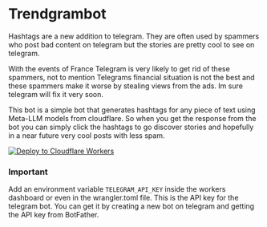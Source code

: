 # Trendgrambot

Hashtags are a new addition to telegram. They are often used by spammers who post bad content on telegram but the stories are pretty cool to see on telegram.

With the events of France Telegram is very likely to get rid of these spammers, not to mention Telegrams financial situation is not the best and these spammers make it worse by stealing views from the ads. Im sure telegram will fix it very soon.

This bot is a simple bot that generates hashtags for any piece of text using Meta-LLM models from cloudflare. So when you get the response from the bot you can simply click the hashtags to go discover stories and hopefully in a near future very cool posts with less spam.

[![Deploy to Cloudflare Workers](https://deploy.workers.cloudflare.com/button)](https://deploy.workers.cloudflare.com/?url=https://github.com/fauzaanu/zyloxbot)

### Important

Add an environment variable `TELEGRAM_API_KEY` inside the workers dashboard or even in the wrangler.toml file.
This is the API key for the telegram bot. You can get it by creating a new bot on telegram and getting the API key from BotFather.
